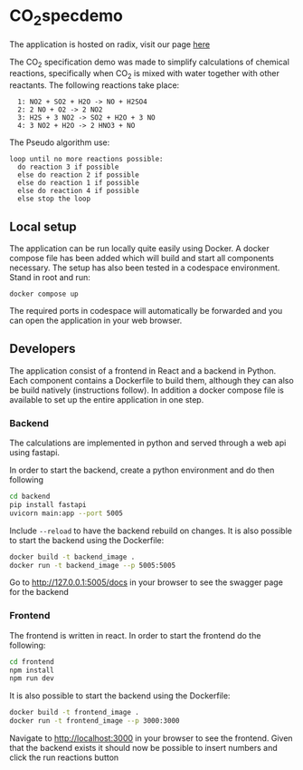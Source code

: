 # CO<sub>2</sub>specdemo

The application is hosted on radix, visit our page [here](https://co2spec.playground.radix.equinor.com)

The CO<sub>2</sub> specification demo was made to simplify calculations of
chemical reactions, specifically when CO<sub>2</sub> is mixed with water
together with other reactants. The following reactions take place:

```
  1: NO2 + SO2 + H2O -> NO + H2SO4
  2: 2 NO + O2 -> 2 NO2
  3: H2S + 3 NO2 -> SO2 + H2O + 3 NO
  4: 3 NO2 + H2O -> 2 HNO3 + NO
```

The Pseudo algorithm use:

```
loop until no more reactions possible:
  do reaction 3 if possible
  else do reaction 2 if possible
  else do reaction 1 if possible
  else do reaction 4 if possible
  else stop the loop
```

## Local setup

The application can be run locally quite easily using Docker. A docker compose file has been added which will build and start all components necessary. The setup has also been tested in a codespace environment. Stand in root and run:

```
docker compose up
```

The required ports in codespace will automatically be forwarded and you can open the application in your web browser.

## Developers

The application consist of a frontend in React and a backend in Python. Each
component contains a Dockerfile to build them, although they can also be build
natively (instructions follow). In addition a docker compose file is available
to set up the entire application in one step.

### Backend

The calculations are implemented in python and served through a web api using
fastapi.

In order to start the backend, create a python environment and do then following

```bash
cd backend
pip install fastapi
uvicorn main:app --port 5005
```

Include `--reload` to have the backend rebuild on changes. It is also possible
to start the backend using the Dockerfile:

```bash
docker build -t backend_image .
docker run -t backend_image --p 5005:5005
```

Go to <http://127.0.0.1:5005/docs> in your browser to see the swagger page for the
backend

### Frontend

The frontend is written in react. In order to start the frontend do the
following:

```bash
cd frontend
npm install
npm run dev
```

It is also possible to start the backend using the Dockerfile:

```bash
docker build -t frontend_image .
docker run -t frontend_image --p 3000:3000
```

Navigate to <http://localhost:3000> in your browser to see the frontend. Given
that the backend exists it should now be possible to insert numbers and click
the run reactions button
